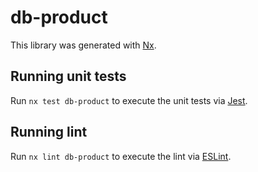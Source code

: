# db-product

This library was generated with [Nx](https://nx.dev).

## Running unit tests

Run `nx test db-product` to execute the unit tests via [Jest](https://jestjs.io).

## Running lint

Run `nx lint db-product` to execute the lint via [ESLint](https://eslint.org/).
